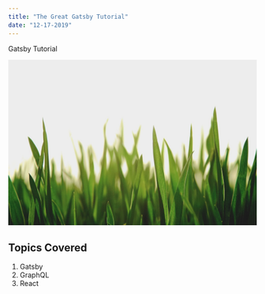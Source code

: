 ```yaml
---
title: "The Great Gatsby Tutorial"
date: "12-17-2019"
---
```


Gatsby Tutorial

![Grass](./grass.jpeg)

## Topics Covered

1. Gatsby
2. GraphQL
3. React